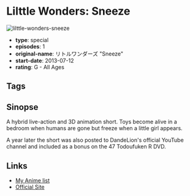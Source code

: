 # Lilttle Wonders: Sneeze

![lilttle-wonders-sneeze](https://cdn.myanimelist.net/images/anime/1376/103876.jpg)

-   **type**: special
-   **episodes**: 1
-   **original-name**: リトルワンダーズ "Sneeze"
-   **start-date**: 2013-07-12
-   **rating**: G - All Ages

## Tags

## Sinopse

A hybrid live-action and 3D animation short. Toys become alive in a bedroom when humans are gone but freeze when a little girl appears.

A year later the short was also posted to DandeLion's official YouTube channel and included as a bonus on the 47 Todoufuken R DVD.

## Links

-   [My Anime list](https://myanimelist.net/anime/40641/Lilttle_Wonders__Sneeze)
-   [Official Site](http://www.dlas.jp/zh/works/little_wonders/)
